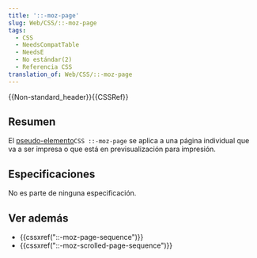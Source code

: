 ```yaml
---
title: '::-moz-page'
slug: Web/CSS/::-moz-page
tags:
  - CSS
  - NeedsCompatTable
  - NeedsE
  - No estándar(2)
  - Referencia CSS
translation_of: Web/CSS/::-moz-page
---
```

{{Non-standard_header}}{{CSSRef}}

## Resumen

El [pseudo-elemento](/es/docs/Web/CSS/Pseudo-elements)`CSS ::-moz-page` se aplica a una página individual que va a ser impresa o que está en previsualización para impresión.

## Especificaciones

No es parte de ninguna especificación.

## Ver además

- {{cssxref("::-moz-page-sequence")}}
- {{cssxref("::-moz-scrolled-page-sequence")}}
